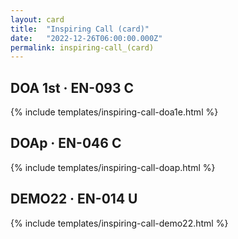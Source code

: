 ```yaml
---
layout: card
title:  "Inspiring Call (card)"
date:   "2022-12-26T06:00:00.000Z"
permalink: inspiring-call_(card)
---
```


## DOA 1st &middot; EN-093 C

{% include templates/inspiring-call-doa1e.html %}


## DOAp &middot; EN-046 C

{% include templates/inspiring-call-doap.html %}


## DEMO22 &middot; EN-014 U

{% include templates/inspiring-call-demo22.html %}
